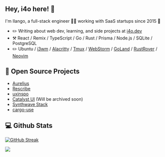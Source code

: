 ## Hey, i4o here! :wave:

I'm Ilango, a full-stack engineer 👨‍💻 working with SaaS startups since 2015 🚀

-   :pencil2: Writing about web dev, learning, and side projects at [i4o.dev](https://i4o.dev)
-   :hammer_and_pick: React / Remix / TypeScript / Go / Rust / Prisma / Node.js / SQLite / PostgreSQL
-   :pencil2: Ubuntu / [i3wm](https://i3wm.org/) / [Alacritty](https://alacritty.org/) / [Tmux](https://github.com/tmux/tmux) / [WebStorm](https://www.jetbrains.com/webstorm/) / [GoLand](https://www.jetbrains.com/go/) / [RustRover](https://www.jetbrains.com/rust/) / [Neovim](https://neovim.io/)

## :seedling: Open Source Projects

- [Aurelius](https://github.com/aureliushq/aurelius)
- [Rescribe](https://github.com/aureliushq/rescribe)
- [uxinspo](https://uxinspo.site/)
- [Catalyst UI](https://catalyst-ui.netlify.app/) (Will be archived soon)
- [Synthwave Stack](https://synthwave-stack.fly.dev/)
- [cargo-use](https://github.com/i4o-dev/cargo-use)

## :computer: Github Stats

[![GitHub Streak](https://streak-stats.demolab.com/?user=0xi4o&theme=highcontrast&date_format=M%20j%5B%2C%20Y%5D&card_width=640)](https://git.io/streak-stats)

<div align="left">
<img src="https://komarev.com/ghpvc/?username=i4o-dev&&style=flat-square" align="center" />
</div>  
